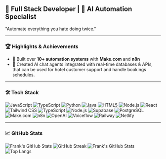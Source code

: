 ## 🧠 Full Stack Developer | 🤖 AI Automation Specialist  
 "Automate everything you hate doing twice."

---

### 🏆 Highlights & Achievements

- 🧠 Built over **10+ automation systems** with **Make.com** and **n8n**    
- 💬 Created AI chat agents integrated with real-time databases & APIs, that can be used
for hotel customer support and handle bookings schedules.  

---

### 🛠 Tech Stack

![JavaScript](https://img.shields.io/badge/-JavaScript-F7DF1E?logo=javascript&logoColor=black&style=for-the-badge)
![TypeScript](https://img.shields.io/badge/-TypeScript-3178C6?logo=typescript&logoColor=white&style=for-the-badge)
![Python](https://img.shields.io/badge/-Python-3776AB?logo=python&logoColor=white&style=for-the-badge)
![Java](https://img.shields.io/badge/-Java-007396?logo=java&logoColor=white&style=for-the-badge)
![HTML5](https://img.shields.io/badge/-HTML5-E34F26?logo=html5&logoColor=white&style=for-the-badge)
![Node.js](https://img.shields.io/badge/-Node.js-339933?logo=node.js&logoColor=white&style=for-the-badge)
![React](https://img.shields.io/badge/-React-61DAFB?logo=react&logoColor=white&style=for-the-badge)
![Tailwind CSS](https://img.shields.io/badge/-Tailwind-38B2AC?logo=tailwind-css&logoColor=white&style=for-the-badge)
![TypeScript](https://img.shields.io/badge/-TypeScript-3178C6?logo=typescript&logoColor=white&style=for-the-badge)
![Node.js](https://img.shields.io/badge/-Node.js-339933?logo=node.js&logoColor=white&style=for-the-badge)
![Supabase](https://img.shields.io/badge/-Supabase-3ECF8E?logo=supabase&logoColor=white&style=for-the-badge)
![PostgreSQL](https://img.shields.io/badge/-PostgreSQL-4169E1?logo=postgresql&logoColor=white&style=for-the-badge)
![Make.com](https://img.shields.io/badge/-Make.com-purple?style=for-the-badge)
![n8n](https://img.shields.io/badge/-n8n-EA580C?style=for-the-badge)
![OpenAI](https://img.shields.io/badge/-OpenAI-412991?style=for-the-badge&logo=openai)
![Voiceflow](https://img.shields.io/badge/-Voiceflow-4B4DED?logo=voiceflow&logoColor=white&style=for-the-badge)
![Railway](https://img.shields.io/badge/-Railway-0B0D0E?logo=railway&logoColor=white&style=for-the-badge)
![Netlify](https://img.shields.io/badge/-Netlify-00C7B7?logo=netlify&logoColor=white&style=for-the-badge)

---

### 📈 GitHub Stats
![Frank's GitHub Stats](https://github-readme-stats.vercel.app/api?username=furankuhanma&show_icons=true&theme=radical)
![GitHub Streak](https://streak-stats.demolab.com?user=furankuhanma&theme=radical&date_format=M%20j%5B%2C%20Y%5D)
![Frank's GitHub Stats](https://github-readme-stats.vercel.app/api?username=furankuhanma&show_icons=true&theme=radical&hide=issues)
![Top Langs](https://github-readme-stats.vercel.app/api/top-langs/?username=furankuhanma&layout=compact&theme=radical)


